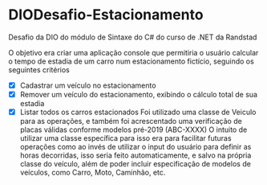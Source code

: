 ﻿# DIODesafio-Estacionamento
Desafio da DIO do módulo de Sintaxe do C# do curso de .NET da Randstad

O objetivo era criar uma aplicação console que permitiria o usuário calcular o tempo de estadia de um carro num estacionamento fictício, seguindo os seguintes critérios
- [X] Cadastrar um veículo no estacionamento
- [X] Remover um veículo do estacionamento, exibindo o cálculo total de sua estadia
- [X] Listar todos os carros estacionados
Foi utilizado uma classe de Veiculo para as operações, e também foi acrescentado uma verificação de placas válidas conforme modelos pré-2019 (ABC-XXXX)
O intuito de utilizar uma classe específica para isso era para facilitar futuras operações como ao invés de utilizar o input do usuário para definir as horas decorridas, isso seria feito automaticamente, e salvo na própria classe do veículo, além de poder incluir especificação de modelos de veículos, como Carro, Moto, Caminhão, etc.
